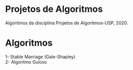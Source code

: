 # Projetos de Algoritmos
Algoritmos da disciplina Projetos de Algoritmos-USP, 2020.

# Algoritmos
1- Stable Marriage (Gale-Shapley) <br>
2- Algoritmo Guloso
